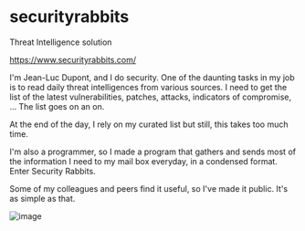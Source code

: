 # securityrabbits
Threat Intelligence solution

https://www.securityrabbits.com/

I'm Jean-Luc Dupont, and I do security. One of the daunting tasks in my job is to read daily threat intelligences from various sources. I need to get the list of the latest vulnerabilities, patches, attacks, indicators of compromise, ... The list goes on an on.

At the end of the day, I rely on my curated list but still, this takes too much time.

I'm also a programmer, so I made a program that gathers and sends most of the information I need to my mail box everyday, in a condensed format. Enter Security Rabbits.

Some of my colleagues and peers find it useful, so I've made it public. It's as simple as that.

![image](https://github.com/user-attachments/assets/42942be3-5963-4878-9709-ec2536d52c75)
